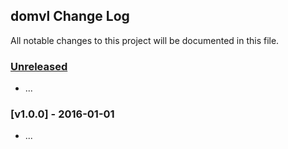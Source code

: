 ## domvl Change Log

All notable changes to this project will be documented in this file.

### [Unreleased][unreleased]

- ...

### [v1.0.0] - 2016-01-01

- ...

[unreleased]: https://github.com/thelaw44/domvl/compare/v1.0.0...HEAD
[v0.0.1]: https://github.com/thelaw44/domvl/compare/v0.0.0...v1.0.0
